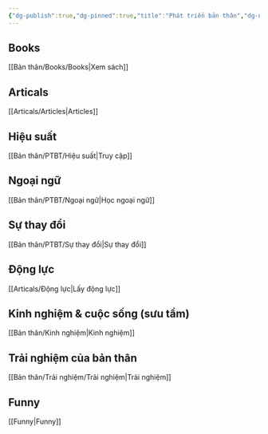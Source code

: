 ```yaml
---
{"dg-publish":true,"dg-pinned":true,"title":"Phát triển bản thân","dg-note-icon":1,"tags":["PTBT"],"permalink":"/ptbt/","pinned":true,"dgPassFrontmatter":true}
---
```



## Books
[[Bản thân/Books/Books\|Xem sách]]

## Articals
[[Articals/Articles\|Articles]]

## Hiệu suất
[[Bản thân/PTBT/Hiệu suất\|Truy cập]]

## Ngoại ngữ
[[Bản thân/PTBT/Ngoại ngữ\|Học ngoại ngữ]]

## Sự thay đổi
[[Bản thân/PTBT/Sự thay đổi\|Sự thay đổi]]

## Động lực
[[Articals/Động lực\|Lấy động lực]]

## Kinh nghiệm & cuộc sống (sưu tầm)
[[Bản thân/Kinh nghiệm\|Kinh nghiệm]]

## Trải nghiệm của bản thân
[[Bản thân/Trải nghiệm/Trải nghiệm\|Trải nghiệm]]

## Funny
[[Funny\|Funny]]